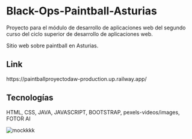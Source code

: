 # Black-Ops-Paintball-Asturias


Proyecto para el módulo de desarrollo de aplicaciones web del segundo curso del ciclo superior de desarrollo de aplicaciones web.

Sitio web sobre paintball en Asturias.

<h2>Link</h2>
https://paintballproyectodaw-production.up.railway.app/

<h2>Tecnologías</h2>
HTML, CSS, JAVA, JAVASCRIPT, BOOTSTRAP, pexels-videos/images, FOTOR AI
<br/>

![mockkkk](https://github.com/user-attachments/assets/35c8037e-d2e0-4116-af79-9dc50ef090b2)



 


